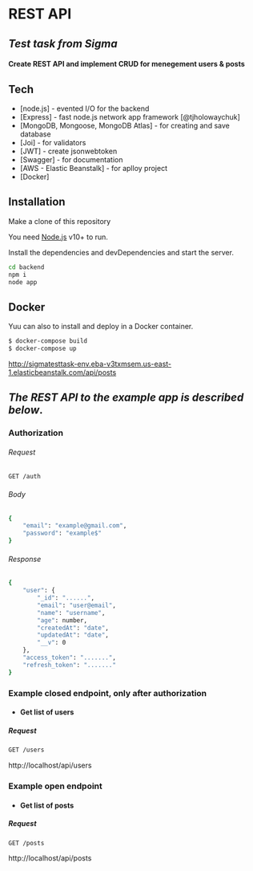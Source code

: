 # REST API
## _Test task from Sigma_
#### Create REST API and implement CRUD for menegement users & posts

## Tech

- [node.js] - evented I/O for the backend
- [Express] - fast node.js network app framework [@tjholowaychuk]
- [MongoDB, Mongoose, MongoDB Atlas] - for creating and save database
- [Joi] - for validators
- [JWT] - create jsonwebtoken
- [Swagger] - for documentation
- [AWS - Elastic Beanstalk] - for aplloy project
- [Docker]

## Installation
Make a clone of this repository

You need [Node.js](https://nodejs.org/) v10+ to run.

Install the dependencies and devDependencies and start the server.

```sh
cd backend
npm i
node app
```
## Docker

Yuu can also to install and deploy in a Docker container.

```sh
$ docker-compose build
$ docker-compose up

```
http://sigmatesttask-env.eba-v3txmsem.us-east-1.elasticbeanstalk.com/api/posts

## _The REST API to the example app is described below_.

### Authorization
###### Request

```sh
GET /auth
```
###### Body

```sh
{
    "email": "example@gmail.com",
    "password": "example$"
}
```
###### Response

```sh
{
    "user": {
        "_id": "......",
        "email": "user@email",
        "name": "username",
        "age": number,
        "createdAt": "date",
        "updatedAt": "date",
        "__v": 0
    },
    "access_token": ".......",
    "refresh_token": "......."
}
```
### Example closed endpoint, only after authorization
- #### Get list of users
##### Request

```sh
GET /users
```
http://localhost/api/users 

### Example open endpoint
- #### Get list of posts
##### Request

```sh
GET /posts
```
http://localhost/api/posts 



